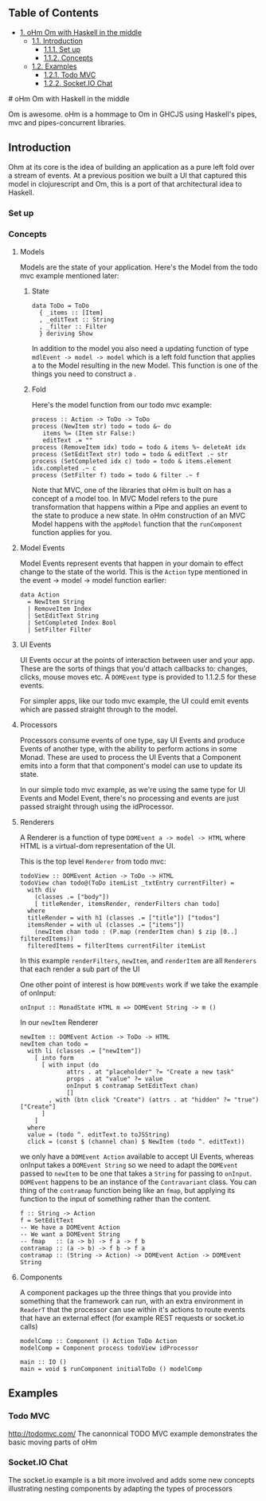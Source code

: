 <div id="table-of-contents">
<h2>Table of Contents</h2>
<div id="text-table-of-contents">
<ul>
<li><a href="#sec-1">1. oHm Om with Haskell in the middle</a>
<ul>
<li><a href="#sec-1-1">1.1. Introduction</a>
<ul>
<li><a href="#sec-1-1-1">1.1.1. Set up</a></li>
<li><a href="#sec-1-1-2">1.1.2. Concepts</a></li>
</ul>
</li>
<li><a href="#sec-1-2">1.2. Examples</a>
<ul>
<li><a href="#sec-1-2-1">1.2.1. Todo MVC</a></li>
<li><a href="#sec-1-2-2">1.2.2. Socket.IO Chat</a></li>
</ul>
</li>
</ul>
</li>
</ul>
</div>
</div>
# oHm Om with Haskell in the middle

Om is awesome. oHm is a hommage to Om in GHCJS using Haskell's pipes,
mvc and pipes-concurrent libraries.

## Introduction

Ohm at its core is the idea of building an application as a pure left
fold over a stream of events. At a previous position we built a UI
that captured this model in clojurescript and Om, this is a port of
that architectural idea to Haskell.

### Set up

### Concepts

1.  Models

    Models are the state of your application. Here's the Model from the
    todo mvc example mentioned later:
    
    1.  State
    
            data ToDo = ToDo
              { _items :: [Item]
              , _editText :: String
              , _filter :: Filter
              } deriving Show
        
        In addition to the model you also need a updating function of type
        `mdlEvent -> model -> model` which is a left fold function that
        applies a to the Model resulting in the new Model. This
        function is one of the things you need to construct a .
        
        <a id="model-fold" name="model-fold"></a>
    
    2.  Fold
    
        Here's the model function from our todo mvc example:
        
            process :: Action -> ToDo -> ToDo
            process (NewItem str) todo = todo &~ do
               items %= (Item str False:)
               editText .= ""
            process (RemoveItem idx) todo = todo & items %~ deleteAt idx
            process (SetEditText str) todo = todo & editText .~ str
            process (SetCompleted idx c) todo = todo & items.element idx.completed .~ c
            process (SetFilter f) todo = todo & filter .~ f
        
        Note that MVC, one of the libraries that oHm is built on has a concept
        of a model too. In MVC Model refers to the pure transformation that
        happens within a Pipe and applies an event to the state to produce a
        new state. In oHm construction of an MVC Model happens with the
        `appModel` function that the `runComponent` function applies for you.

2.  Model Events

    Model Events represent events that happen in your domain to effect
    change to the state of the world. This is the `Action` type mentioned
    in the event -> model -> model function earlier:
    
        
        data Action
          = NewItem String
          | RemoveItem Index
          | SetEditText String
          | SetCompleted Index Bool
          | SetFilter Filter

3.  UI Events

    UI Events occur at the points of interaction between user and your
    app. These are the sorts of things that you'd attach callbacks to:
    changes, clicks, mouse moves etc. A `DOMEvent` type is provided to
    1.1.2.5 for these events.
    
    For simpler apps, like our todo mvc example, the UI could emit events
    which are passed straight through to the model.

4.  Processors

    Processors consume events of one type, say UI Events and produce
    Events of another type, with the ability to perform actions in some
    Monad. These are used to process the UI Events that a Component emits
    into a form that that component's model can use to update its state.
    
    In our simple todo mvc example, as we're using the same type for UI
    Events and Model Event, there's no processing and events are just
    passed straight through using the idProcessor.

5.  Renderers

    A Renderer is a function of type `DOMEvent a -> model -> HTML` where
    HTML is a virtual-dom representation of the UI.
    
    This is the top level `Renderer` from  todo mvc:
    
        
        todoView :: DOMEvent Action -> ToDo -> HTML
        todoView chan todo@(ToDo itemList _txtEntry currentFilter) =
          with div
            (classes .= ["body"])
            [ titleRender, itemsRender, renderFilters chan todo]
          where
          titleRender = with h1 (classes .= ["title"]) ["todos"]
          itemsRender = with ul (classes .= ["items"])
            (newItem chan todo : (P.map (renderItem chan) $ zip [0..] filteredItems))
          filteredItems = filterItems currentFilter itemList
    
    In this example `renderFilters`, `newItem`, and `renderItem` are all
    `Renderers` that each render a sub part of the UI
    
    One other point of interest is how `DOMEvents` work if we take the
    example of onInput:
    
        onInput :: MonadState HTML m => DOMEvent String -> m ()
    
    In our `newItem` Renderer
    
        newItem :: DOMEvent Action -> ToDo -> HTML  
        newItem chan todo =
          with li (classes .= ["newItem"])
            [ into form
              [ with input (do
                     attrs . at "placeholder" ?= "Create a new task"
                     props . at "value" ?= value
                     onInput $ contramap SetEditText chan)
                     []
                , with (btn click "Create") (attrs . at "hidden" ?= "true") ["Create"]
              ]
            ]
          where
          value = (todo ^. editText.to toJSString)
          click = (const $ (channel chan) $ NewItem (todo ^. editText))
    
    we only have a `DOMEvent Action` available to accept UI Events,
    whereas onInput takes a `DOMEvent String` so we need to adapt the
    `DOMEvent` passed to `newItem` to be one that takes a `String` for
    passing to `onInput`. `DOMEvent` happens to be an instance of the
    `Contravariant` class. You can thing of the `contramap` function being
    like an `fmap`, but applying its function to the input of something
    rather than the content.
    
        f :: String -> Action
        f = SetEditText
        -- We have a DOMEvent Action
        -- We want a DOMEvent String
        -- fmap   :: (a -> b) -> f a -> f b 
        contramap :: (a -> b) -> f b -> f a
        contramap :: (String -> Action) -> DOMEvent Action -> DOMEvent String

6.  Components

    A component packages up the three things that you provide into
    something that the framework can run, with an extra environment in
    `ReaderT` that the processor can use within it's actions to route
    events that have an external effect (for example REST requests or
    socket.io calls)
    
        
        modelComp :: Component () Action ToDo Action
        modelComp = Component process todoView idProcessor
        
        main :: IO ()
        main = void $ runComponent initialToDo () modelComp

## Examples

### Todo MVC

<http://todomvc.com/>
The canonnical TODO MVC example demonstrates the basic moving parts of
oHm

### Socket.IO Chat

The socket.io example is a bit more involved and adds some new
concepts illustrating nesting components by adapting the types of processors
